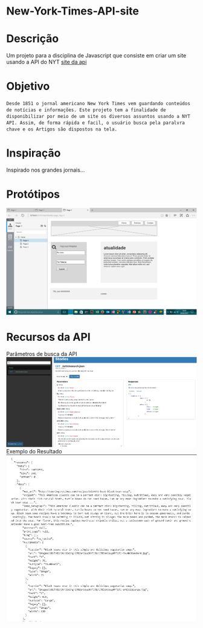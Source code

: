 # New-York-Times-API-site

# Descrição

Um projeto para a disciplina de Javascript que consiste em criar um site usando a API do NYT [site da api][nytapi]
 
# Objetivo
``
Desde 1851 o jornal americano New York Times vem guardando conteúdos de notícias e informações. Este projeto tem a finalidade de disponibilizar por meio de um site os diversos assuntos usando a NYT API. Assim, de forma rápida e facil, o usuário busca pela paralvra chave e os Artigos são dispostos na tela.
``
# Inspiração

Inspirado nos grandes jornais...

# Protótipos
![print1][foto1]

# Recursos da API  
Parâmetros de busca da API
![print2][foto2]
Exemplo do Resultado
![print3][foto3]

[//]: # (These are reference links used in the body of this note and get stripped out when the markdown processor does its job. There is no need to format nicely because it shouldn't be seen. Thanks SO - http://stackoverflow.com/questions/4823468/store-comments-in-markdown-syntax)


   [nytapi]: <https://developer.nytimes.com/>
   [foto1]: <Prototipo01.png>
   [foto2]: <RecursoAPI01.jpg>
   [foto3]: <RecursoAPI02.jpg>
